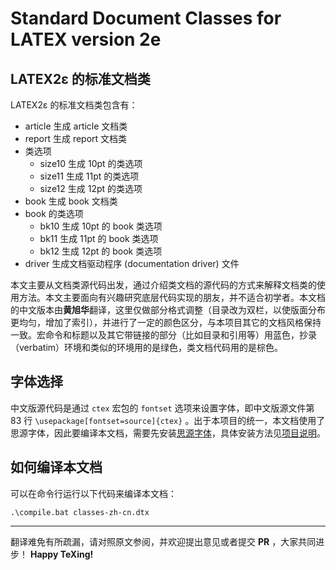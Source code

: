 # Standard Document Classes for LATEX version 2e
## LATEX2ε 的标准文档类
LATEX2ε 的标准文档类包含有：
* article   生成 article 文档类
* report    生成 report 文档类
* 类选项
  * size10  生成 10pt 的类选项
  * size11  生成 11pt 的类选项
  * size12  生成 12pt 的类选项
* book      生成 book 文档类
* book 的类选项
  * bk10    生成 10pt 的 book 类选项
  * bk11    生成 11pt 的 book 类选项
  * bk12    生成 12pt 的 book 类选项
* driver    生成文档驱动程序 (documentation driver) 文件

本文主要从文档类源代码出发，通过介绍类文档的源代码的方式来解释文档类的使用方法。本文主要面向有兴趣研究底层代码实现的朋友，并不适合初学者。本文档的中文版本由**黄旭华**翻译，这里仅做部分格式调整（目录改为双栏，以使版面分布更均匀，增加了索引），并进行了一定的颜色区分，与本项目其它的文档风格保持一致。宏命令和标题以及其它带链接的部分（比如目录和引用等）用蓝色，抄录（verbatim）环境和类似的环境用的是绿色，类文档代码用的是棕色。

## 字体选择
中文版源代码是通过 `ctex` 宏包的 `fontset` 选项来设置字体，即中文版源文件第 83 行 `\usepackage[fontset=source]{ctex}` 。出于本项目的统一，本文档使用了思源字体，因此要编译本文档，需要先安装[思源字体][1]，具体安装方法见[项目说明][2]。

## 如何编译本文档
可以在命令行运行以下代码来编译本文档：
```
.\compile.bat classes-zh-cn.dtx
```

---
翻译难免有所疏漏，请对照原文参阅，并欢迎提出意见或者提交 **PR** ，大家共同进步！
**Happy TeXing!**

[1]:https://texer.cn/wp-content/uploads/Source.rar
[2]:https://github.com/rockyzhz/latexdoc-chinese-translation#使用思源字体